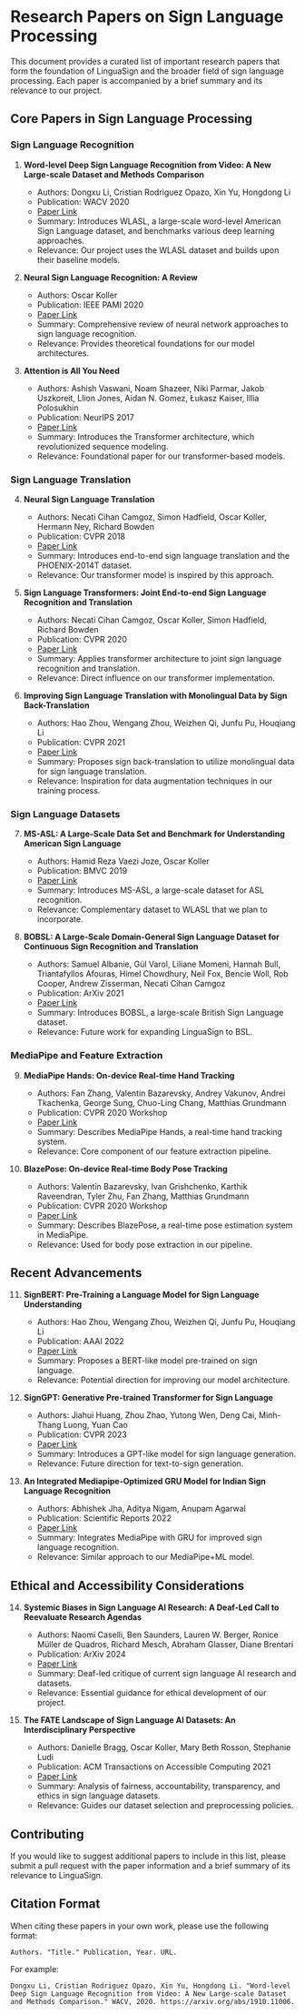 # Research Papers on Sign Language Processing

This document provides a curated list of important research papers that form the foundation of LinguaSign and the broader field of sign language processing. Each paper is accompanied by a brief summary and its relevance to our project.

## Core Papers in Sign Language Processing

### Sign Language Recognition

1. **Word-level Deep Sign Language Recognition from Video: A New Large-scale Dataset and Methods Comparison**
   - Authors: Dongxu Li, Cristian Rodriguez Opazo, Xin Yu, Hongdong Li
   - Publication: WACV 2020
   - [Paper Link](https://arxiv.org/abs/1910.11006)
   - Summary: Introduces WLASL, a large-scale word-level American Sign Language dataset, and benchmarks various deep learning approaches.
   - Relevance: Our project uses the WLASL dataset and builds upon their baseline models.

2. **Neural Sign Language Recognition: A Review**
   - Authors: Oscar Koller
   - Publication: IEEE PAMI 2020
   - [Paper Link](https://ieeexplore.ieee.org/document/9222551)
   - Summary: Comprehensive review of neural network approaches to sign language recognition.
   - Relevance: Provides theoretical foundations for our model architectures.

3. **Attention is All You Need**
   - Authors: Ashish Vaswani, Noam Shazeer, Niki Parmar, Jakob Uszkoreit, Llion Jones, Aidan N. Gomez, Łukasz Kaiser, Illia Polosukhin
   - Publication: NeurIPS 2017
   - [Paper Link](https://arxiv.org/abs/1706.03762)
   - Summary: Introduces the Transformer architecture, which revolutionized sequence modeling.
   - Relevance: Foundational paper for our transformer-based models.

### Sign Language Translation

4. **Neural Sign Language Translation**
   - Authors: Necati Cihan Camgoz, Simon Hadfield, Oscar Koller, Hermann Ney, Richard Bowden
   - Publication: CVPR 2018
   - [Paper Link](https://openaccess.thecvf.com/content_cvpr_2018/papers/Camgoz_Neural_Sign_Language_CVPR_2018_paper.pdf)
   - Summary: Introduces end-to-end sign language translation and the PHOENIX-2014T dataset.
   - Relevance: Our transformer model is inspired by this approach.

5. **Sign Language Transformers: Joint End-to-end Sign Language Recognition and Translation**
   - Authors: Necati Cihan Camgoz, Oscar Koller, Simon Hadfield, Richard Bowden
   - Publication: CVPR 2020
   - [Paper Link](https://arxiv.org/abs/2003.13830)
   - Summary: Applies transformer architecture to joint sign language recognition and translation.
   - Relevance: Direct influence on our transformer implementation.

6. **Improving Sign Language Translation with Monolingual Data by Sign Back-Translation**
   - Authors: Hao Zhou, Wengang Zhou, Weizhen Qi, Junfu Pu, Houqiang Li
   - Publication: CVPR 2021
   - [Paper Link](https://arxiv.org/abs/2105.12397)
   - Summary: Proposes sign back-translation to utilize monolingual data for sign language translation.
   - Relevance: Inspiration for data augmentation techniques in our training process.

### Sign Language Datasets

7. **MS-ASL: A Large-Scale Data Set and Benchmark for Understanding American Sign Language**
   - Authors: Hamid Reza Vaezi Joze, Oscar Koller
   - Publication: BMVC 2019
   - [Paper Link](https://arxiv.org/abs/1812.01053)
   - Summary: Introduces MS-ASL, a large-scale dataset for ASL recognition.
   - Relevance: Complementary dataset to WLASL that we plan to incorporate.

8. **BOBSL: A Large-Scale Domain-General Sign Language Dataset for Continuous Sign Recognition and Translation**
   - Authors: Samuel Albanie, Gül Varol, Liliane Momeni, Hannah Bull, Triantafyllos Afouras, Himel Chowdhury, Neil Fox, Bencie Woll, Rob Cooper, Andrew Zisserman, Necati Cihan Camgoz
   - Publication: ArXiv 2021
   - [Paper Link](https://arxiv.org/abs/2111.03635)
   - Summary: Introduces BOBSL, a large-scale British Sign Language dataset.
   - Relevance: Future work for expanding LinguaSign to BSL.

### MediaPipe and Feature Extraction

9. **MediaPipe Hands: On-device Real-time Hand Tracking**
   - Authors: Fan Zhang, Valentin Bazarevsky, Andrey Vakunov, Andrei Tkachenka, George Sung, Chuo-Ling Chang, Matthias Grundmann
   - Publication: CVPR 2020 Workshop
   - [Paper Link](https://arxiv.org/abs/2006.10214)
   - Summary: Describes MediaPipe Hands, a real-time hand tracking system.
   - Relevance: Core component of our feature extraction pipeline.

10. **BlazePose: On-device Real-time Body Pose Tracking**
    - Authors: Valentin Bazarevsky, Ivan Grishchenko, Karthik Raveendran, Tyler Zhu, Fan Zhang, Matthias Grundmann
    - Publication: CVPR 2020 Workshop
    - [Paper Link](https://arxiv.org/abs/2006.10204)
    - Summary: Describes BlazePose, a real-time pose estimation system in MediaPipe.
    - Relevance: Used for body pose extraction in our pipeline.

## Recent Advancements

11. **SignBERT: Pre-Training a Language Model for Sign Language Understanding**
    - Authors: Hao Zhou, Wengang Zhou, Weizhen Qi, Junfu Pu, Houqiang Li
    - Publication: AAAI 2022
    - [Paper Link](https://arxiv.org/abs/2112.08637)
    - Summary: Proposes a BERT-like model pre-trained on sign language.
    - Relevance: Potential direction for improving our model architecture.

12. **SignGPT: Generative Pre-trained Transformer for Sign Language**
    - Authors: Jiahui Huang, Zhou Zhao, Yutong Wen, Deng Cai, Minh-Thang Luong, Yuan Cao
    - Publication: CVPR 2023
    - [Paper Link](https://arxiv.org/abs/2306.00980)
    - Summary: Introduces a GPT-like model for sign language generation.
    - Relevance: Future direction for text-to-sign generation.

13. **An Integrated Mediapipe-Optimized GRU Model for Indian Sign Language Recognition**
    - Authors: Abhishek Jha, Aditya Nigam, Anupam Agarwal
    - Publication: Scientific Reports 2022
    - [Paper Link](https://www.nature.com/articles/s41598-022-15998-7)
    - Summary: Integrates MediaPipe with GRU for improved sign language recognition.
    - Relevance: Similar approach to our MediaPipe+ML model.

## Ethical and Accessibility Considerations

14. **Systemic Biases in Sign Language AI Research: A Deaf-Led Call to Reevaluate Research Agendas**
    - Authors: Naomi Caselli, Ben Saunders, Lauren W. Berger, Ronice Müller de Quadros, Richard Mesch, Abraham Glasser, Diane Brentari
    - Publication: ArXiv 2024
    - [Paper Link](https://arxiv.org/abs/2403.02563)
    - Summary: Deaf-led critique of current sign language AI research and datasets.
    - Relevance: Essential guidance for ethical development of our project.

15. **The FATE Landscape of Sign Language AI Datasets: An Interdisciplinary Perspective**
    - Authors: Danielle Bragg, Oscar Koller, Mary Beth Rosson, Stephanie Ludi
    - Publication: ACM Transactions on Accessible Computing 2021
    - [Paper Link](https://dl.acm.org/doi/10.1145/3436996)
    - Summary: Analysis of fairness, accountability, transparency, and ethics in sign language datasets.
    - Relevance: Guides our dataset selection and preprocessing policies.

## Contributing

If you would like to suggest additional papers to include in this list, please submit a pull request with the paper information and a brief summary of its relevance to LinguaSign.

## Citation Format

When citing these papers in your own work, please use the following format:

```
Authors. "Title." Publication, Year. URL.
```

For example:

```
Dongxu Li, Cristian Rodriguez Opazo, Xin Yu, Hongdong Li. "Word-level Deep Sign Language Recognition from Video: A New Large-scale Dataset and Methods Comparison." WACV, 2020. https://arxiv.org/abs/1910.11006.
```
